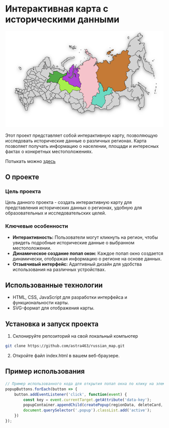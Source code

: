 # Интерактивная карта с историческими данными

![Пример карты](map.png)

Этот проект представляет собой интерактивную карту, позволяющую исследовать исторические данные о различных регионах. Карта позволяет получать информацию о населении, площади и интересных фактах о конкретных местоположениях.

Потыкать можно [здесь](ссылка)

## О проекте

### Цель проекта
Цель данного проекта - создать интерактивную карту для представления исторических данных о регионах, удобную для образовательных и исследовательских целей.

### Ключевые особенности
- **Интерактивность:** Пользователи могут кликнуть на регион, чтобы увидеть подробные исторические данные о выбранном местоположении.
- **Динамическое создание попап окон:** Каждое попап окно создается динамически, отображая информацию о регионе на основе данных.
- **Отзывчивый интерфейс:** Адаптивный дизайн для удобства использования на различных устройствах.

## Использованные технологии

- HTML, CSS, JavaScript для разработки интерфейса и функциональности карты.
- SVG-формат для отображения карты.

## Установка и запуск проекта

1. Склонируйте репозиторий на свой локальный компьютер 
```bash 
git clone https://github.com/astra463/russian_map.git
```
2. Откройте файл index.html в вашем веб-браузере.

## Пример использования

```javascript
// Пример использованного кода для открытия попап окна по клику на элемент интерфейса
popupButtons.forEach(button => {
    button.addEventListener('click', function(event) {
        const key = event.currentTarget.getAttribute('data-key');
        popupContainer.appendChild(createPopup(regionData, deleteCard, key));
        document.querySelector('.popup').classList.add('active');
    })
});
